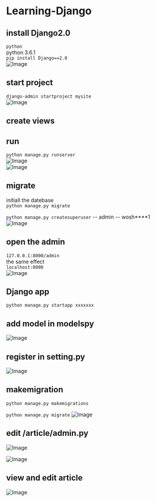 # Learning-Django  

## install Django2.0
`python`  
python 3.6.1  
`pip install Django==2.0`  
![Image](https://github.com/hanxuwu/Learning-Django/blob/master/Learning%20Django2.0/Documents/SCREENSHOT/INSTALL.PNG)  

## start project  
`django-admin startproject mysite`  
![Image](https://github.com/hanxuwu/Learning-Django/blob/master/Learning%20Django2.0/Documents/SCREENSHOT/STARTPROJECT.PNG)  

## create views    

## run  

`python manage.py runserver`  
![Image](https://github.com/hanxuwu/Learning-Django/blob/master/Learning%20Django2.0/Documents/SCREENSHOT/RUNSERVER.PNG)    
![Image](https://github.com/hanxuwu/Learning-Django/blob/master/Learning%20Django2.0/Documents/SCREENSHOT/OPENWEBSITE.PNG)   

## migrate  
initiall the datebase    
`python manage.py migrate`  

`python manage.py createsuperuser`  -- admin   -- wosh****1  
![Image](https://github.com/hanxuwu/Learning-Django/blob/master/Learning%20Django2.0/Documents/SCREENSHOT/ADMINISTRATION.PNG)   
## open the admin   

`127.0.0.1:8000/admin`  
the same effect    
`localhost:8000`  
![Image](https://github.com/hanxuwu/Learning-Django/blob/master/Learning%20Django2.0/Documents/SCREENSHOT/SITEADMIN.PNG)  

## Django app  
`python manage.py startapp xxxxxxx`  

## add model in modelspy  

![Image](https://github.com/hanxuwu/Learning-Django/blob/master/Learning%20Django2.0/Documents/SCREENSHOT/ADDMODEL.PNG)  

## register in setting.py  
![Image](https://github.com/hanxuwu/Learning-Django/blob/master/Learning%20Django2.0/Documents/SCREENSHOT/REGISTERAPP.PNG)  

## makemigration  
`python manage.py makemigrations`  

`python manage.py migrate` 
![Image](https://github.com/hanxuwu/Learning-Django/blob/master/Learning%20Django2.0/Documents/SCREENSHOT/MIGRATION.PNG)  

## edit /article/admin.py  
![Image](https://github.com/hanxuwu/Learning-Django/blob/master/Learning%20Django2.0/Documents/SCREENSHOT/REGISTERAD.PNG)  

![Image](https://github.com/hanxuwu/Learning-Django/blob/master/Learning%20Django2.0/Documents/SCREENSHOT/ARTICLE.PNG)  
## view and edit article  

![Image](https://github.com/hanxuwu/Learning-Django/blob/master/Learning%20Django2.0/Documents/SCREENSHOT/FIRST%20ARTICLE.PNG)   